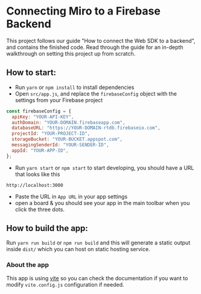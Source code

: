# Connecting Miro to a Firebase Backend

This project follows our guide "How to connect the Web SDK to a backend", and contains the finished code. Read through the guide for an in-depth walkthrough on setting this project up from scratch.

## How to start:

- Run `yarn` or `npm install` to install dependencies
- Open `src/app.js`, and replace the `firebaseConfig` object with the settings from your Firebase project

```js
const firebaseConfig = {
  apiKey: "YOUR-API-KEY",
  authDomain: "YOUR-DOMAIN.firebaseapp.com",
  databaseURL: "https://YOUR-DOMAIN-rtdb.firebaseio.com",
  projectId: "YOUR-PROJECT-ID",
  storageBucket: "YOUR-BUCKET.appspot.com",
  messagingSenderId: "YOUR-SENDER-ID",
  appId: "YOUR-APP-ID",
};
```

- Run `yarn start` or `npm start` to start developing, you should have a URL
  that looks like this

```
http://localhost:3000
```

- Paste the URL in `App URL` in your app settings
- open a board & you should see your app in the main toolbar when you click the
  three dots.

## How to build the app:

Run `yarn run build` or `npm run build` and this will generate a static output
inside `dist/` which you can host on static hosting service.

### About the app

This app is using [vite](https://vitejs.dev/) so you can check the documentation
if you want to modify `vite.config.js` configuration if needed.
